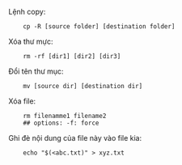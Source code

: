 Lệnh copy:

        cp -R [source folder] [destination folder]

Xóa thư mực:

        rm -rf [dir1] [dir2] [dir3]

Đổi tên thư mục:

        mv [source dir] [destination dir]

Xóa file:

        rm filenamme1 filename2 
        ## options: -f: force

Ghi đè nội dung của file này vào file kia:

        echo "$(<abc.txt)" > xyz.txt


